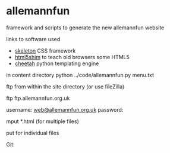 allemannfun
===========

framework and scripts to generate the new allemannfun website

links to software used
 * [skeleton](http://www.getskeleton.com/) CSS framework
 * [html5shim](https://code.google.com/p/html5shim/) to teach old browsers some HTML5
 * [cheetah](http://www.cheetahtemplate.org/) python templating engine

in content directory
python ../code/allemannfun.py menu.txt

ftp from within the site directory (or use fileZilla)

ftp ftp.allemannfun.org.uk

username: web@allemannfun.org.uk
password:

mput *.html (for multiple files)

put for individual files 

Git:

